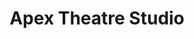 ---
title: Apex Theatre Studio
layout: theatres
image: Apex_Theatre_Studio.png
Details:
    Founded: 2013
    Address: |
        425 West Town Place, Unit 112
        St. Augustine, FL 32092
    Website: http://www.apextheatrejax.com
    Facebook: apextheatrejax
    Twitter: apextheatrejax
    Instagram: apextheatrejax
    LinkedIn: 
    Phone: 
Artistic Director: Ian Mairs
---